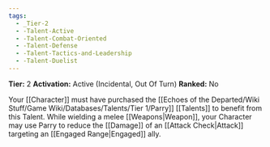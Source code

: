 ```yaml
---
tags:
  - _Tier-2
  - -Talent-Active
  - -Talent-Combat-Oriented
  - -Talent-Defense
  - -Talent-Tactics-and-Leadership
  - -Talent-Duelist
---
```

**Tier:** 2
**Activation:** Active (Incidental, Out Of Turn)
**Ranked:** No

Your [[Character]] must have purchased the [[Echoes of the Departed/Wiki Stuff/Game Wiki/Databases/Talents/Tier 1/Parry]] [[Talents]] to benefit from this Talent. While wielding a melee [[Weapons|Weapon]], your Character may use Parry to reduce the [[Damage]] of an [[Attack Check|Attack]] targeting an [[Engaged Range|Engaged]] ally.
